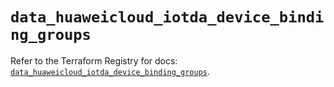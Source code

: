# `data_huaweicloud_iotda_device_binding_groups`

Refer to the Terraform Registry for docs: [`data_huaweicloud_iotda_device_binding_groups`](https://registry.terraform.io/providers/huaweicloud/huaweicloud/1.71.1/docs/data-sources/iotda_device_binding_groups).
